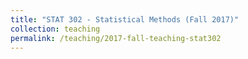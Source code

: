```yaml
---
title: "STAT 302 - Statistical Methods (Fall 2017)"
collection: teaching
permalink: /teaching/2017-fall-teaching-stat302
---
```

